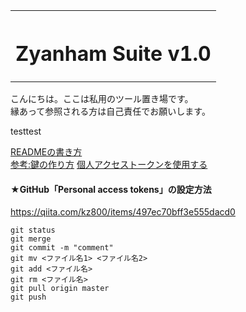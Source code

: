 <table style="width:100%">
<tr>
<th width="100%" colspan="6"><h1>Zyanham Suite v1.0</h2>
</th>
</table>
  
こんにちは。ここは私用のツール置き場です。  
縁あって参照される方は自己責任でお願いします。

testtest

[READMEの書き方](https://help.github.com/ja/github/writing-on-github/basic-writing-and-formatting-syntax)  
[参考:鍵の作り方](https://qiita.com/drapon/items/441e18452b25060d61f1)
[個人アクセストークンを使用する](https://docs.github.com/ja/authentication/keeping-your-account-and-data-secure/creating-a-personal-access-token)

#### ★GitHub「Personal access tokens」の設定方法  
https://qiita.com/kz800/items/497ec70bff3e555dacd0  


```
git status  
git merge  
git commit -m "comment"  
git mv <ファイル名1> <ファイル名2>
git add <ファイル名>  
git rm <ファイル名>  
git pull origin master  
git push  
```
